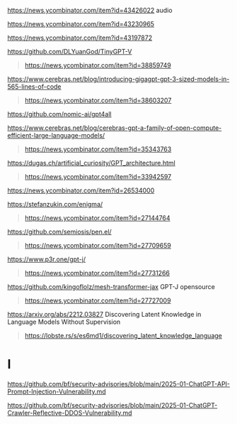 https://news.ycombinator.com/item?id=43426022 audio

https://news.ycombinator.com/item?id=43230965

https://news.ycombinator.com/item?id=43197872

https://github.com/DLYuanGod/TinyGPT-V
> https://news.ycombinator.com/item?id=38859749

https://www.cerebras.net/blog/introducing-gigagpt-gpt-3-sized-models-in-565-lines-of-code
> https://news.ycombinator.com/item?id=38603207

https://github.com/nomic-ai/gpt4all

https://www.cerebras.net/blog/cerebras-gpt-a-family-of-open-compute-efficient-large-language-models/
> https://news.ycombinator.com/item?id=35343763

https://dugas.ch/artificial_curiosity/GPT_architecture.html
> https://news.ycombinator.com/item?id=33942597

https://news.ycombinator.com/item?id=26534000

https://stefanzukin.com/enigma/
> https://news.ycombinator.com/item?id=27144764

https://github.com/semiosis/pen.el/
> https://news.ycombinator.com/item?id=27709659

https://www.p3r.one/gpt-j/
> https://news.ycombinator.com/item?id=27731266

https://github.com/kingoflolz/mesh-transformer-jax GPT-J opensource
> https://news.ycombinator.com/item?id=27727009

https://arxiv.org/abs/2212.03827 Discovering Latent Knowledge in Language Models Without Supervision
> https://lobste.rs/s/es6md1/discovering_latent_knowledge_language

# I
https://github.com/bf/security-advisories/blob/main/2025-01-ChatGPT-API-Prompt-Injection-Vulnerability.md

https://github.com/bf/security-advisories/blob/main/2025-01-ChatGPT-Crawler-Reflective-DDOS-Vulnerability.md